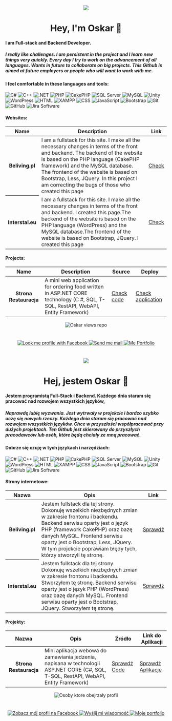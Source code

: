 <p align="center"><img src="https://flagcdn.com/80x60/gb.png"/></p>
<h1 align="center"> Hey, I'm Oskar 👋</h1>
<h4> I am  Full-stack and Backend Developer. </h4>
<h5>I really like challenges. I am persistent in the project and I learn new things very quickly.
Every day I try to work on the advancement of all languages.
Wants in future to collaborate on big projects.
This Github is aimed at future employers or people who will want to work with me.</h5>
<h4> I feel comfortable in these languages and tools: </h4>

![C#](https://img.shields.io/badge/C%23-00599C?style=for-the-badge&logo=csharp&logoColor=white)
![C++](https://img.shields.io/badge/C%2B%2B-239DFF?style=for-the-badge&logo=cplusplus&logoColor=white)
![.NET](https://img.shields.io/badge/.NET-512BD4?style=for-the-badge&logo=.net&logoColor=white)
![PHP](https://img.shields.io/badge/PHP-777BB4?style=for-the-badge&logo=php&logoColor=white)
![CakePHP](https://img.shields.io/badge/CakePHP-D33C43?style=for-the-badge&logo=cakephp&logoColor=white)
![SQL Server](https://img.shields.io/badge/SQL%20Server-CC2927?style=for-the-badge&logo=microsoftsqlserver&logoColor=white)
![MySQL](https://img.shields.io/badge/mysql-0074a3?style=for-the-badge&logo=mysql&logoColor=white)
![Unity](https://img.shields.io/badge/Unity-FFFFFF?style=for-the-badge&logo=unity&logoColor=black)
![WordPress](https://img.shields.io/badge/WordPress-21759B?style=for-the-badge&logo=wordpress&logoColor=white)
![HTML](https://img.shields.io/badge/HTML5-E34F26?style=for-the-badge&logo=html5&logoColor=white)
![XAMPP](https://img.shields.io/badge/XAMPP-FB7A24?style=for-the-badge&logo=xampp&logoColor=white)
![CSS](https://img.shields.io/badge/CSS3-1572B6?style=for-the-badge&logo=css3&logoColor=white)
![JavaScript](https://img.shields.io/badge/JavaScript-323330?style=for-the-badge&logo=javascript&logoColor=F7DF1E)
![Bootstrap](https://img.shields.io/badge/bootstrap-712Cf9?style=for-the-badge&logo=bootstrap&logoColor=white)
![Git](https://img.shields.io/badge/Git-F05032?style=for-the-badge&logo=git&logoColor=white)
![GitHub](https://img.shields.io/badge/GitHub-100000?style=for-the-badge&logo=github&logoColor=white)
![Jira Software](https://img.shields.io/badge/Jira%20Software-0052CC?style=for-the-badge&logo=jirasoftware&logoColor=white)



<table class="table">
<h4>Websites:</h4>
  <thead>
    <tr>
      <th scope="col">Name</th>
      <th scope="col">Description</th>
      <th scope="col">Link</th>
    </tr>
  </thead>
  <tbody>
    <tr>
      <th scope="row">Beliving.pl</th>
      <td>I am a fullstack for this site. I make all the necessary changes in terms of the front and backend. The backend of the website is based on the PHP language (CakePHP framework) and the MySQL database. The frontend of the website is based on Bootstrap, Less, JQuery. In this project I am correcting the bugs of those who created this page</td>     
	    <td><a href="https://www.beliving.pl/" target="_blank">Check</a></td>
    </tr>
    <tr>
      <th scope="row">Interstal.eu</th>
      <td>I am a fullstack for this site. I make all the necessary changes in terms of the front and backend. I created this page.The backend of the website is based on the PHP language (WordPress) and the MySQL database.The frontend of the website is based on Bootstrap, JQuery. I created this page</td>      
      <td><a href="http://inter-stal.eu/" target="_blank">Check</a></td>
    </tr>
  </tbody>
</table>
<table class="table">
<h4>Projects:</h4>
  <thead>
    <tr>
      <th scope="col">Name</th>
      <th scope="col">Description</th>
      <th scope="col"> Source </th>
      <th scope="col"> Deploy </th>
    </tr>
  </thead>
  <tbody>
    <tr>
      <th scope="row">Strona Restauracja</th>
      <td>A mini web application for ordering food written in ASP.NET CORE technology (C #, SQL, T-SQL, RestAPI, WebAPI, Entity Framework)</td>     
      <td><a href="https://github.com/Oskar-Bielak/Back-end-and-Full-Stack/tree/master/C%23/Strona%20Restauracja" target="_blank">Check code</a></td>
      <td><a href="" target="_blank">Check application</a></td>
    </tr>
   
  </tbody>
</table>





<p align="center"><img src="https://img.shields.io/github/watchers/Oskar-Bielak/Oskar-Bielak?style=for-the-badge" alt="Oskar views repo"></p>
<h1 align="center">  </h1>
<p align="center">
  <a href="https://www.facebook.com/oskar.bielak.18/" target="_blank">
    <img src="https://img.shields.io/badge/Facebook-%230077B5.svg?style=for-the-badge&logo=facebook&logoColor=white" alt="Look me profile with Facebook" rel=”noreferrer” />
  </a>
  <a href="mailto:oskar.bielak@mixbox.pl" target="_blank">
    <img src="https://img.shields.io/badge/Mail-D14836?style=for-the-badge&logo=gmail&logoColor=white" alt="Send me mail" rel=”noreferrer” />
  </a>
  <a href="oskarbielak.gihhub.io" target="_blank">
		<img src="https://img.shields.io/badge/portfolio-a2821a?style=for-the-badge&logo=About.me&logoColor=white" alt="Me Portfolio" />
	</a>
</p>
<h1 align="center">  </h1>
<p align="center"><img src="https://flagcdn.com/80x60/pl.png"/></p>
<h1 align="center"> Hej, jestem Oskar 👋</h1>
<h4> Jestem programistą Full-Stack i Backend. Każdego dnia staram się pracować nad rozwojem wszystkich języków, </h4>
<h5>Naprawdę lubię wyzwania. Jest wytrwały w projekcie i bardzo szybko uczę się nowych rzeczy.
Każdego dnia staram się pracować nad rozwojem wszystkich języków.
Chce w przyszłości współpracować przy dużych projektach.
Ten Github jest skierowany do przyszłych pracodawców lub osób, które będą chciały ze mną pracować.</h5>
<h4> Dobrze się czuję w tych językach i narzędziach: </h4>

![C#](https://img.shields.io/badge/C%23-00599C?style=for-the-badge&logo=csharp&logoColor=white)
![C++](https://img.shields.io/badge/C%2B%2B-239DFF?style=for-the-badge&logo=cplusplus&logoColor=white)
![.NET](https://img.shields.io/badge/.NET-512BD4?style=for-the-badge&logo=.net&logoColor=white)
![PHP](https://img.shields.io/badge/PHP-777BB4?style=for-the-badge&logo=php&logoColor=white)
![CakePHP](https://img.shields.io/badge/CakePHP-D33C43?style=for-the-badge&logo=cakephp&logoColor=white)
![SQL Server](https://img.shields.io/badge/SQL%20Server-CC2927?style=for-the-badge&logo=microsoftsqlserver&logoColor=white)
![MySQL](https://img.shields.io/badge/mysql-0074a3?style=for-the-badge&logo=mysql&logoColor=white)
![Unity](https://img.shields.io/badge/Unity-FFFFFF?style=for-the-badge&logo=unity&logoColor=black)
![WordPress](https://img.shields.io/badge/WordPress-21759B?style=for-the-badge&logo=wordpress&logoColor=white)
![HTML](https://img.shields.io/badge/HTML5-E34F26?style=for-the-badge&logo=html5&logoColor=white)
![XAMPP](https://img.shields.io/badge/XAMPP-FB7A24?style=for-the-badge&logo=xampp&logoColor=white)
![CSS](https://img.shields.io/badge/CSS3-1572B6?style=for-the-badge&logo=css3&logoColor=white)
![JavaScript](https://img.shields.io/badge/JavaScript-323330?style=for-the-badge&logo=javascript&logoColor=F7DF1E)
![Bootstrap](https://img.shields.io/badge/bootstrap-712Cf9?style=for-the-badge&logo=bootstrap&logoColor=white)
![Git](https://img.shields.io/badge/Git-F05032?style=for-the-badge&logo=git&logoColor=white)
![GitHub](https://img.shields.io/badge/GitHub-100000?style=for-the-badge&logo=github&logoColor=white)
![Jira Software](https://img.shields.io/badge/Jira%20Software-0052CC?style=for-the-badge&logo=jirasoftware&logoColor=white)
<table class="table">
<h4>Strony internetowe:</h4>
  <thead>
    <tr>
      <th scope="col">Nazwa</th>
      <th scope="col">Opis</th>
      <th scope="col">Link</th>
    </tr>
  </thead>
  <tbody>
    <tr>
      <th scope="row">Beliving.pl</th>
      <td>Jestem fullstack dla tej strony. Dokonuję wszelkich niezbędnych zmian w zakresie frontonu i backendu. Backend serwisu oparty jest o język PHP (framework CakePHP) oraz bazę danych MySQL. Frontend serwisu oparty jest o Bootstrap, Less, JQuery. W tym projekcie poprawiam błędy tych, którzy stworzyli tę stronę.</td>     
	    <td><a href="https://www.beliving.pl/" target="_blank">Sprawdź</a></td>
    </tr>
    <tr>
      <th scope="row">Interstal.eu</th>
      <td>Jestem fullstack dla tej strony. Dokonuję wszelkich niezbędnych zmian w zakresie frontonu i backendu. Stworzyłem tę stronę. Backend serwisu oparty jest o język PHP (WordPress) oraz bazę danych MySQL. Frontend serwisu oparty jest o Bootstrap, JQuery. Stworzyłem tę stronę.</td>      
      <td><a href="http://inter-stal.eu/" target="_blank">Sprawdź</a></td>
    </tr>
  </tbody>
</table>
<table class="table">
<h4>Projekty:</h4>
  <thead>
    <tr>
      <th scope="col">Nazwa</th>
      <th scope="col">Opis</th>
      <th scope="col"> Źródło </th>
      <th scope="col"> Link do Aplikacji </th>
    </tr>
  </thead>
  <tbody>
    <tr>
      <th scope="row">Strona Restauracja</th>
      <td>Mini aplikacja webowa do zamawiania jedzenia, napisana w technologii ASP.NET CORE (C#, SQL, T-SQL, RestAPI, WebAPI, Entity Framework)</td>     
      <td><a href="https://github.com/Oskar-Bielak/Back-end-and-Full-Stack/tree/master/C%23/Strona%20Restauracja" target="_blank">Sprawdź Code</a></td>
      <td><a href="" target="_blank">Sprawdź Aplikacje</a></td>
    </tr>
   
  </tbody>
</table>


<p align="center"><img src="https://img.shields.io/github/watchers/Oskar-Bielak/Oskar-Bielak?style=for-the-badge" alt="Osoby ktore obejrzały profil"></p>
<h1 align="center">  </h1>
<p align="center">
  <a href="https://www.facebook.com/oskar.bielak.18/" target="_blank">
    <img src="https://img.shields.io/badge/Facebook-%230077B5.svg?style=for-the-badge&logo=facebook&logoColor=white" alt="Zobacz mój profil na Facebook" rel=”noreferrer” />
  </a>
  <a href="mailto:oskar.bielak@mixbox.pl" target="_blank">
    <img src="https://img.shields.io/badge/Mail-D14836?style=for-the-badge&logo=gmail&logoColor=white" alt="Wyślij mi wiadomość" rel=”noreferrer” />
  </a>
  <a href="oskarbielak.gihhub.io" target="_blank">
		<img src="https://img.shields.io/badge/portfolio-a2821a?style=for-the-badge&logo=About.me&logoColor=white" alt="Moje portfolio" />
	</a>
</p>
